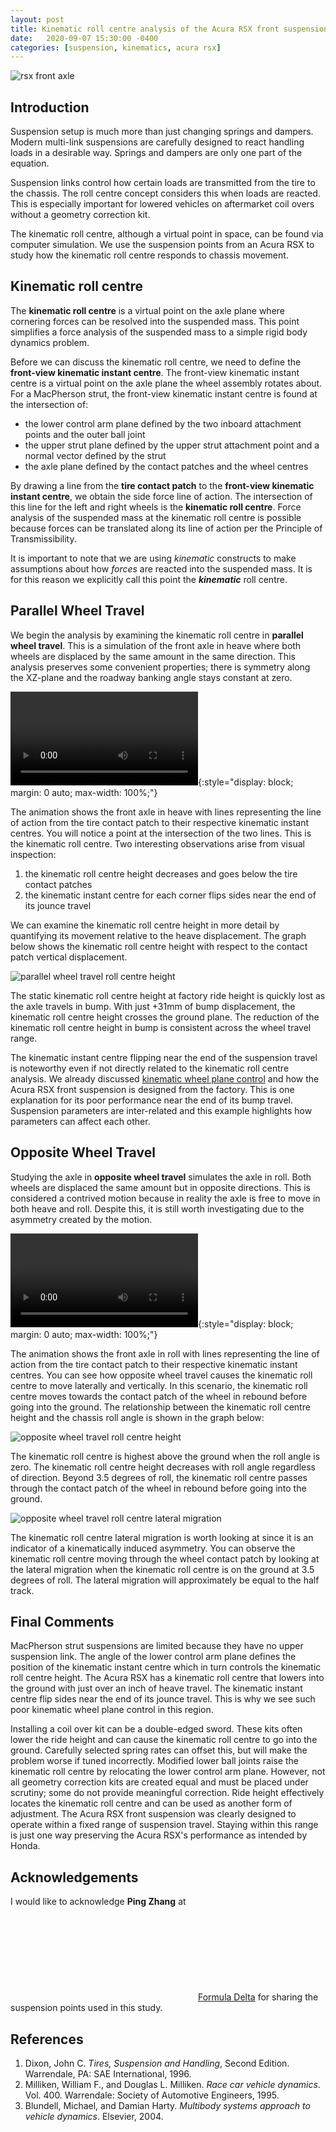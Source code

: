 ```yaml
---
layout: post
title: Kinematic roll centre analysis of the Acura RSX front suspension
date:   2020-09-07 15:30:00 -0400
categories: [suspension, kinematics, acura rsx]
---
```


![rsx front axle](/assets/images/2020-09-07/rsx-front-cover.jpeg)

## Introduction

Suspension setup is much more than just changing springs and dampers. Modern
multi-link suspensions are carefully designed to react handling loads in a
desirable way. Springs and dampers are only one part of the equation.

Suspension links control how certain loads are transmitted from the tire to
the chassis. The roll centre concept considers this when loads are reacted.
This is especially important for lowered vehicles on aftermarket coil overs
without a geometry correction kit.

The kinematic roll centre, although a virtual point in space, can be found
via computer simulation. We use the suspension points from an Acura RSX to
study how the kinematic roll centre responds to chassis movement.

## Kinematic roll centre

The **kinematic roll centre** is a virtual point on the axle plane where
cornering forces can be resolved into the suspended mass. This point
simplifies a force analysis of the suspended mass to a simple rigid body
dynamics problem.

Before we can discuss the kinematic roll centre, we need to define the
**front-view kinematic instant centre**. The front-view kinematic instant
centre is a virtual point on the axle plane the wheel assembly rotates about.
For a MacPherson strut, the front-view kinematic instant centre is found at
the intersection of:

* the lower control arm plane defined by the two inboard attachment points and the outer ball joint
* the upper strut plane defined by the upper strut attachment point and a normal vector defined by the strut
* the axle plane defined by the contact patches and the wheel centres

By drawing a line from the **tire contact patch** to the **front-view
kinematic instant centre**, we obtain the side force line of action. The
intersection of this line for the left and right wheels is the **kinematic
roll centre**. Force analysis of the suspended mass at the kinematic roll
centre is possible because forces can be translated along its line of action
per the Principle of Transmissibility.

It is important to note that we are using _kinematic_ constructs to make
assumptions about how _forces_ are reacted into the suspended mass. It is for
this reason we explicitly call this point the **_kinematic_** roll centre.

## Parallel Wheel Travel

We begin the analysis by examining the kinematic roll centre in **parallel
wheel travel**. This is a simulation of the front axle in heave where both
wheels are displaced by the same amount in the same direction. This analysis
preserves some convenient properties; there is symmetry along the XZ-plane
and the roadway banking angle stays constant at zero.

<video autoplay loop mute controls>
  <source src="/assets/images/2020-09-07/rsx-pwt-rc.webm" type="video/webm">
  <source src="/assets/images/2020-09-07/rsx-pwt-rc.mp4" type="video/mp4">
</video>{:style="display: block; margin: 0 auto; max-width: 100%;"}

The animation shows the front axle in heave with lines representing the line
of action from the tire contact patch to their respective kinematic instant
centres. You will notice a point at the intersection of the two lines. This
is the kinematic roll centre. Two interesting observations arise from visual
inspection:

1. the kinematic roll centre height decreases and goes below the tire contact patches
1. the kinematic instant centre for each corner flips sides near the end of its jounce travel

We can examine the kinematic roll centre height in more detail by quantifying
its movement relative to the heave displacement. The graph below shows the
kinematic roll centre height with respect to the contact patch vertical
displacement.

![parallel wheel travel roll centre height](/assets/images/2020-09-07/rsx-pwt-rch.svg)

The static kinematic roll centre height at factory ride height is quickly
lost as the axle travels in bump. With just +31mm of bump displacement, the
kinematic roll centre height crosses the ground plane. The reduction of the
kinematic roll centre height in bump is consistent across the wheel travel
range.

The kinematic instant centre flipping near the end of the suspension travel
is noteworthy even if not directly related to the kinematic roll centre
analysis. We already discussed [kinematic wheel plane
control](/jekyll/update/2020/06/21/rsx-kinematic-curves.html) and how the
Acura RSX front suspension is designed from the factory. This is one
explanation for its poor performance near the end of its bump travel.
Suspension parameters are inter-related and this example highlights how
parameters can affect each other.

## Opposite Wheel Travel

Studying the axle in **opposite wheel travel** simulates the axle in roll.
Both wheels are displaced the same amount but in opposite directions. This is
considered a contrived motion because in reality the axle is free to move in
both heave and roll. Despite this, it is still worth investigating due to the
asymmetry created by the motion.

<video autoplay loop mute controls>
  <source src="/assets/images/2020-09-07/rsx-owt-rc.webm" type="video/webm">
  <source src="/assets/images/2020-09-07/rsx-owt-rc.mp4" type="video/mp4">
</video>{:style="display: block; margin: 0 auto; max-width: 100%;"}

The animation shows the front axle in roll with lines representing the line
of action from the tire contact patch to their respective kinematic instant
centres. You can see how opposite wheel travel causes the kinematic roll
centre to move laterally and vertically. In this scenario, the kinematic roll
centre moves towards the contact patch of the wheel in rebound before going into the ground. The relationship between the kinematic roll centre height and the chassis roll angle is shown in the graph below:

![opposite wheel travel roll centre height](/assets/images/2020-09-07/rsx-owt-rch.svg)

The kinematic roll centre is highest above the ground when the roll angle is
zero. The kinematic roll centre height decreases with roll angle regardless
of direction. Beyond 3.5 degrees of roll, the kinematic roll centre passes
through the contact patch of the wheel in rebound before going into the
ground.

![opposite wheel travel roll centre lateral migration](/assets/images/2020-09-07/rsx-owt-rcy.svg)

The kinematic roll centre lateral migration is worth looking at since it is
an indicator of a kinematically induced asymmetry. You can observe the
kinematic roll centre moving through the wheel contact patch by looking at
the lateral migration when the kinematic roll centre is on the ground at 3.5
degrees of roll. The lateral migration will approximately be equal to the
half track.

## Final Comments

MacPherson strut suspensions are limited because they have no upper
suspension link. The angle of the lower control arm plane defines the
position of the kinematic instant centre which in turn controls the kinematic
roll centre height. The Acura RSX has a kinematic roll centre that lowers
into the ground with just over an inch of heave travel. The kinematic instant
centre flip sides near the end of its jounce travel. This is why we see such
poor kinematic wheel plane control in this region.

Installing a coil over kit can be a double-edged sword. These kits often
lower the ride height and can cause the kinematic roll centre to go into the
ground. Carefully selected spring rates can offset this, but will make the
problem worse if tuned incorrectly. Modified lower ball joints raise the
kinematic roll centre by relocating the lower control arm plane. However, not
all geometry correction kits are created equal and must be placed under
scrutiny; some do not provide meaningful correction. Ride height effectively
locates the kinematic roll centre and can be used as another form of
adjustment. The Acura RSX front suspension was clearly designed to operate
within a fixed range of suspension travel. Staying within this range is just
one way preserving the Acura RSX's performance as intended by Honda.

## Acknowledgements

I would like to acknowledge **Ping Zhang** at <a
href="https://www.instagram.com/formula.delta/"><svg class="svg-icon"><use
xlink:href="/assets/minima-social-icons.svg#instagram"></use></svg><span
class="username">Formula Delta</span></a> for sharing the suspension points
used in this study.

## References

1. Dixon, John C. _Tires, Suspension and Handling_, Second Edition. Warrendale, PA: SAE International, 1996.
1. Milliken, William F., and Douglas L. Milliken. _Race car vehicle dynamics_. Vol. 400. Warrendale: Society of Automotive Engineers, 1995.
1. Blundell, Michael, and Damian Harty. _Multibody systems approach to vehicle dynamics_. Elsevier, 2004.
